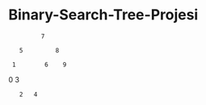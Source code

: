 # Binary-Search-Tree-Projesi
             7
             
       5         8
       
     1        6    9
     
   0     3
   
       2   4  
       
